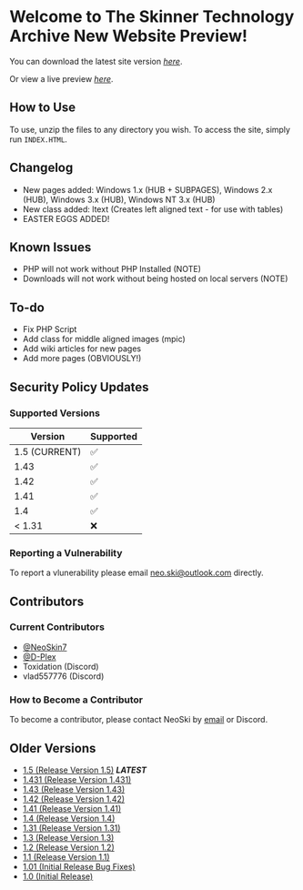 # Welcome to The Skinner Technology Archive New Website Preview!

You can download the latest site version _[here](https://github.com/NeoSkin7/STAWebsite/releases/)_.

Or view a live preview _[here](https://stawebsite.000webhostapp.com/INDEX.HTML)_.

## How to Use

To use, unzip the files to any directory you wish.
To access the site, simply run `INDEX.HTML`.

## Changelog

* New pages added: Windows 1.x (HUB + SUBPAGES), Windows 2.x (HUB), Windows 3.x (HUB), Windows NT 3.x (HUB)
* New class added: ltext (Creates left aligned text - for use with tables)
* EASTER EGGS ADDED!

## Known Issues

* PHP will not work without PHP Installed (NOTE)
* Downloads will not work without being hosted on local servers (NOTE)

## To-do

* Fix PHP Script
* Add class for middle aligned images (mpic)
* Add wiki articles for new pages
* Add more pages (OBVIOUSLY!)

## Security Policy Updates

### Supported Versions

| Version          | Supported          |
| ---------------- | ------------------ |
| 1.5 (CURRENT)    | :white_check_mark: |
| 1.43             | :white_check_mark: |
| 1.42             | :white_check_mark: |
| 1.41             | :white_check_mark: |
| 1.4              | :white_check_mark: |
| < 1.31           | :x:                |

### Reporting a Vulnerability

To report a vlunerability please email [neo.ski@outlook.com](mailto:neo.ski@outlook.com) directly.

## Contributors

### Current Contributors

* [@NeoSkin7](https://github.com/NeoSkin7/)
* [@D-Plex](https://github.com/D-Plex)
* Toxidation (Discord)
* vlad557776 (Discord)

### How to Become a Contributor

To become a contributor, please contact NeoSki by [email](mailto:neo.ski@outlook.com) or Discord.

## Older Versions

* [1.5 (Release Version 1.5)](https://github.com/NeoSkin7/STAWebsite/releases/tag/1.5/) _**LATEST**_
* [1.431 (Release Version 1.431)](https://github.com/NeoSkin7/STAWebsite/releases/tag/1.431/)
* [1.43 (Release Version 1.43)](https://github.com/NeoSkin7/STAWebsite/releases/tag/1.43/)
* [1.42 (Release Version 1.42)](https://github.com/NeoSkin7/STAWebsite/releases/tag/1.42/)
* [1.41 (Release Version 1.41)](https://github.com/NeoSkin7/STAWebsite/releases/tag/1.41/)
* [1.4 (Release Version 1.4)](https://github.com/NeoSkin7/STAWebsite/releases/tag/1.4/)
* [1.31 (Release Version 1.31)](https://github.com/NeoSkin7/STAWebsite/releases/tag/1.31/)
* [1.3 (Release Version 1.3)](https://github.com/NeoSkin7/STAWebsite/releases/tag/1.3/)
* [1.2 (Release Version 1.2)](https://github.com/NeoSkin7/STAWebsite/releases/tag/1.2/)
* [1.1 (Release Version 1.1)](https://github.com/NeoSkin7/STAWebsite/releases/tag/1.1/)
* [1.01 (Initial Release Bug Fixes)](https://github.com/NeoSkin7/STAWebsite/releases/tag/1.01/)
* [1.0 (Initial Release)](https://github.com/NeoSkin7/STAWebsite/releases/tag/1.0/)
